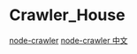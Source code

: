 # Crawler_House
[node-crawler](https://github.com/bda-research/node-crawler)
[node-crawler 中文](https://node-crawler.readthedocs.io/zh_CN/latest/)